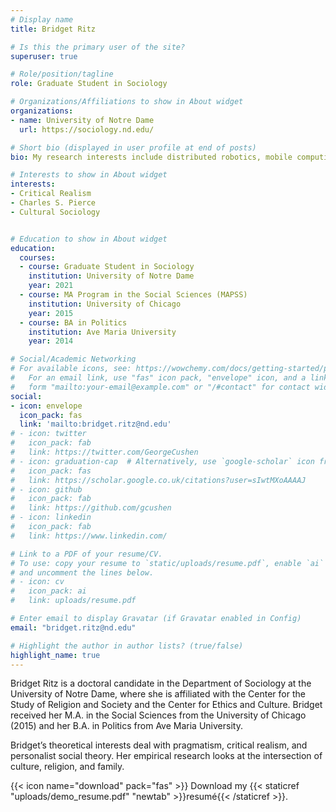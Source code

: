 ```yaml
---
# Display name
title: Bridget Ritz

# Is this the primary user of the site?
superuser: true

# Role/position/tagline
role: Graduate Student in Sociology

# Organizations/Affiliations to show in About widget
organizations:
- name: University of Notre Dame
  url: https://sociology.nd.edu/

# Short bio (displayed in user profile at end of posts)
bio: My research interests include distributed robotics, mobile computing and programmable matter.

# Interests to show in About widget
interests:
- Critical Realism
- Charles S. Pierce
- Cultural Sociology


# Education to show in About widget
education:
  courses:
  - course: Graduate Student in Sociology
    institution: University of Notre Dame
    year: 2021
  - course: MA Program in the Social Sciences (MAPSS)
    institution: University of Chicago
    year: 2015
  - course: BA in Politics
    institution: Ave Maria University
    year: 2014

# Social/Academic Networking
# For available icons, see: https://wowchemy.com/docs/getting-started/page-builder/#icons
#   For an email link, use "fas" icon pack, "envelope" icon, and a link in the
#   form "mailto:your-email@example.com" or "/#contact" for contact widget.
social:
- icon: envelope
  icon_pack: fas
  link: 'mailto:bridget.ritz@nd.edu'
# - icon: twitter
#   icon_pack: fab
#   link: https://twitter.com/GeorgeCushen
# - icon: graduation-cap  # Alternatively, use `google-scholar` icon from `ai` icon pack
#   icon_pack: fas
#   link: https://scholar.google.co.uk/citations?user=sIwtMXoAAAAJ
# - icon: github
#   icon_pack: fab
#   link: https://github.com/gcushen
# - icon: linkedin
#   icon_pack: fab
#   link: https://www.linkedin.com/

# Link to a PDF of your resume/CV.
# To use: copy your resume to `static/uploads/resume.pdf`, enable `ai` icons in `params.toml`, 
# and uncomment the lines below.
# - icon: cv
#   icon_pack: ai
#   link: uploads/resume.pdf

# Enter email to display Gravatar (if Gravatar enabled in Config)
email: "bridget.ritz@nd.edu"

# Highlight the author in author lists? (true/false)
highlight_name: true
---
```


Bridget Ritz is a doctoral candidate in the Department of Sociology at the University of Notre Dame, where she is affiliated with the Center for the Study of Religion and Society and the Center for Ethics and Culture. Bridget received her M.A. in the Social Sciences from the University of Chicago (2015) and her B.A. in Politics from Ave Maria University. 

Bridget’s theoretical interests deal with pragmatism, critical realism, and personalist social theory. Her empirical research looks at the intersection of culture, religion, and family. 

{{< icon name="download" pack="fas" >}} Download my {{< staticref "uploads/demo_resume.pdf" "newtab" >}}resumé{{< /staticref >}}.
